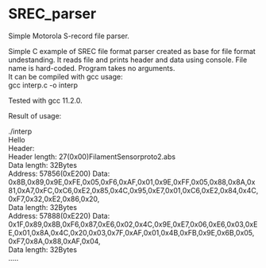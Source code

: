 # SREC_parser
Simple Motorola S-record file parser.

Simple C example of SREC file format parser created as base for file format undestanding. It reads file and prints header and data using console.
File name is hard-coded. Program takes no arguments.  
It can be compiled with gcc usage:   
gcc interp.c -o interp

Tested with gcc 11.2.0.  

Result of usage:  

./interp   
Hello  
Header:   
	 Header length: 27(0x00)FilamentSensorproto2.abs   
Data length: 32Bytes  
Address: 57856(0xE200) Data: 0x8B,0x89,0x9E,0xFE,0x05,0xF6,0xAF,0x01,0x9E,0xFF,0x05,0x88,0x8A,0x81,0xA7,0xFC,0xC6,0xE2,0x85,0x4C,0x95,0xE7,0x01,0xC6,0xE2,0x84,0x4C,0xF7,0x32,0xE2,0x86,0x20,  
Data length: 32Bytes  
Address: 57888(0xE220) Data: 0x1F,0x89,0x8B,0xF6,0x87,0xE6,0x02,0x4C,0x9E,0xE7,0x06,0xE6,0x03,0xEE,0x01,0x8A,0x4C,0x20,0x03,0x7F,0xAF,0x01,0x4B,0xFB,0x9E,0x6B,0x05,0xF7,0x8A,0x88,0xAF,0x04,  
Data length: 32Bytes  
.....
